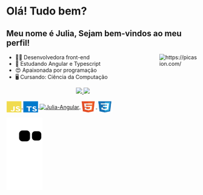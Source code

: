   <h1> Olá! Tudo bem?</h1>
  <h2> Meu nome é Julia, Sejam bem-vindos ao meu perfil!</h2>

<a href="https://picasion.com/"><img src="https://i.picasion.com/pic92/79a063ad68ce34e99a1c63004614a3d7.gif" width="100" height="100" border="0" alt="https://picasion.com/" align="right"></a>

- 👩‍💻 Desenvolvedora front-end
- 📖 Estudando Angular e Typescript
- 😍 Apaixonada por programação
- 🖥️ Cursando: Ciência da Computação


<div align="center">
  <a href="https://github.com/Ju-TI-tech">
  <img height="180em" src="https://github-readme-stats.vercel.app/api?username=Ju-TI-tech&show_icons=true&theme=dracula&include_all_commits=true&count_private=true"/>
  <img height="180em" src="https://github-readme-stats.vercel.app/api/top-langs/?username=Ju-TI-tech&layout=compact&langs_count=7&theme=dracula"/>
  
</div>

<div style="display: inline_block"><br>
  <img align="center" alt="Julia-Js" height="30" width="40" src="https://raw.githubusercontent.com/devicons/devicon/master/icons/javascript/javascript-plain.svg">
  <img align="center" alt="Julia-Ts" height="30" width="40" src="https://raw.githubusercontent.com/devicons/devicon/master/icons/typescript/typescript-plain.svg">
  <img align="center" alt="Julia-Angular" height="30" width="40" href="https://cdn.jsdelivr.net/gh/devicons/devicon@v2.15.1/devicon.min.css">        
  <img align="center" alt="Julia-HTML" height="30" width="40" src="https://raw.githubusercontent.com/devicons/devicon/master/icons/html5/html5-original.svg">
  <img align="center" alt="Julia-CSS" height="30" width="40" src="https://raw.githubusercontent.com/devicons/devicon/master/icons/css3/css3-original.svg">

  ![Snake animation](https://github.com/rafaballerini/rafaballerini/blob/output/github-contribution-grid-snake.svg)
</div>

  
